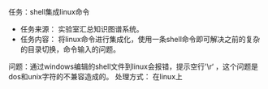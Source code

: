 任务：shell集成linux命令
- 任务来源： 实验室汇总知识图谱系统。
- 任务内容： 将linux命令进行集成化，使用一条shell命令即可解决之前的复杂的目录切换，命令输入的问题。

问题：通过windows编辑的shell文件到linux会报错，提示空行'\r‘ ，这个问题是dos和unix字符的不兼容造成的。
处理方式： 在linux上 
```

```